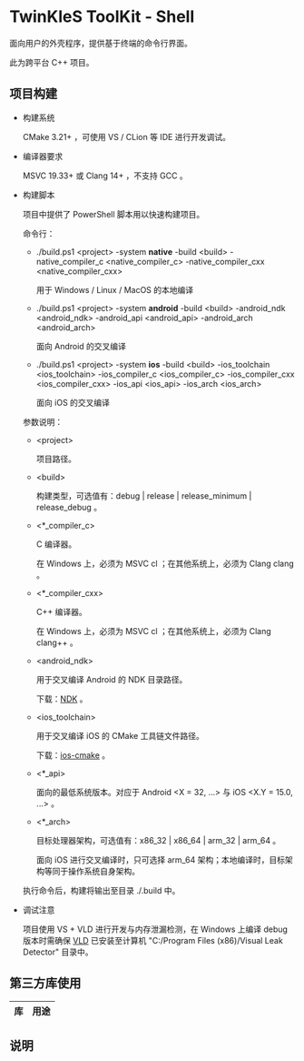 # TwinKleS ToolKit - Shell

面向用户的外壳程序，提供基于终端的命令行界面。

此为跨平台 C++ 项目。

## 项目构建

* 构建系统
	
	CMake 3.21+ ，可使用 VS / CLion 等 IDE 进行开发调试。

* 编译器要求
	
	MSVC 19.33+ 或 Clang 14+ ，不支持 GCC 。

* 构建脚本
	
	项目中提供了 PowerShell 脚本用以快速构建项目。
	
	命令行：
	
	* ./build.ps1 \<project> -system **native** -build \<build> -native_compiler_c \<native_compiler_c> -native_compiler_cxx \<native_compiler_cxx>
		
		用于 Windows / Linux / MacOS 的本地编译
	
	* ./build.ps1 \<project> -system **android** -build \<build> -android_ndk \<android_ndk> -android_api \<android_api> -android_arch \<android_arch>
		
		面向 Android 的交叉编译
	
	* ./build.ps1 \<project> -system **ios** -build \<build> -ios_toolchain \<ios_toolchain> -ios_compiler_c \<ios_compiler_c> -ios_compiler_cxx \<ios_compiler_cxx> -ios_api \<ios_api> -ios_arch \<ios_arch>
		
		面向 iOS 的交叉编译
	
	参数说明：
	
	* \<project>
		
		项目路径。
	
	* \<build>
		
		构建类型，可选值有：debug | release | release_minimum | release_debug 。
	
	* \<*_compiler_c>
		
		C 编译器。
		
		在 Windows 上，必须为 MSVC cl ；在其他系统上，必须为 Clang clang 。
	
	* \<*_compiler_cxx>
		
		C++ 编译器。
		
		在 Windows 上，必须为 MSVC cl ；在其他系统上，必须为 Clang clang++ 。
	
	* \<android_ndk>
		
		用于交叉编译 Android 的 NDK 目录路径。
		
		下载：[NDK](https://developer.android.google.cn/ndk/downloads?hl=zh-cn) 。
	
	* \<ios_toolchain>
		
		用于交叉编译 iOS 的 CMake 工具链文件路径。
		
		下载：[ios-cmake](https://github.com/leetal/ios-cmake) 。
	
	* \<*_api>
		
		面向的最低系统版本。对应于 Android \<X = 32, ...> 与 iOS \<X.Y = 15.0, ...> 。
	
	* \<*_arch>
		
		目标处理器架构，可选值有：x86_32 | x86_64 | arm_32 | arm_64 。
		
		面向 iOS 进行交叉编译时，只可选择 arm_64 架构；本地编译时，目标架构等同于操作系统自身架构。
	
	执行命令后，构建将输出至目录 ./.build 中。

* 调试注意
	
	项目使用 VS + VLD 进行开发与内存泄漏检测，在 Windows 上编译 debug 版本时需确保 [VLD](https://github.com/KindDragon/vld/releases) 已安装至计算机 "C:/Program Files (x86)/Visual Leak Detector" 目录中。

## 第三方库使用

| 库 | 用途 |
|:--:|:----:|

## 说明
